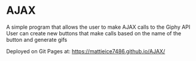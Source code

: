 # AJAX

A simple program that allows the user to make AJAX calls to the Giphy API
User can create new buttons that make calls based on the name of the button and generate gifs

Deployed on Git Pages at:
https://mattieice7486.github.io/AJAX/
